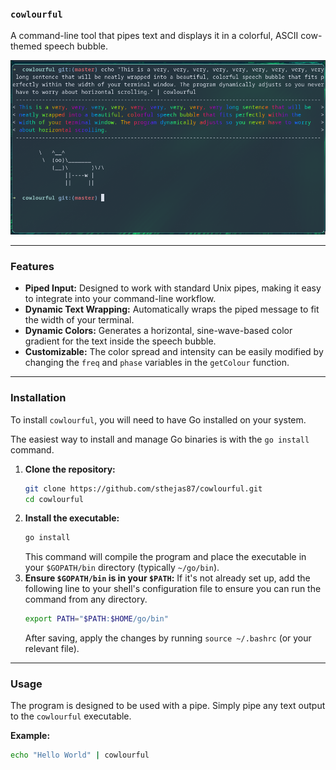 ### `cowlourful`

A command-line tool that pipes text and displays it in a colorful, ASCII cow-themed speech bubble.

![Screenshot of cowlourful](https://github.com/sthejas87/cowlourful/blob/cc78f73f3f052b77ae30f51f438cefa2d0db85eb/cowlourful.png)


---

### Features

* **Piped Input:** Designed to work with standard Unix pipes, making it easy to integrate into your command-line workflow.
* **Dynamic Text Wrapping:** Automatically wraps the piped message to fit the width of your terminal.
* **Dynamic Colors:** Generates a horizontal, sine-wave-based color gradient for the text inside the speech bubble.
* **Customizable:** The color spread and intensity can be easily modified by changing the `freq` and `phase` variables in the `getColour` function.

---

### Installation

To install `cowlourful`, you will need to have Go installed on your system.

The easiest way to install and manage Go binaries is with the `go install` command.

1.  **Clone the repository:**
    ```bash
    git clone https://github.com/sthejas87/cowlourful.git
    cd cowlourful
    ```
2.  **Install the executable:**
    ```bash
    go install
    ```
    This command will compile the program and place the executable in your `$GOPATH/bin` directory (typically `~/go/bin`).
3.  **Ensure `$GOPATH/bin` is in your `$PATH`:**
    If it's not already set up, add the following line to your shell's configuration file to ensure you can run the command from any directory.
    ```bash
    export PATH="$PATH:$HOME/go/bin"
    ```
    After saving, apply the changes by running `source ~/.bashrc` (or your relevant file).

---

### Usage

The program is designed to be used with a pipe. Simply pipe any text output to the `cowlourful` executable.

**Example:**
```bash
echo "Hello World" | cowlourful
```

